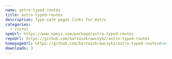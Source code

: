 ```yaml
---
name: astro-typed-routes
title: astro-typed-routes
description: Type-safe pages links for Astro
categories:
  - css+ui
npmUrl: https://www.npmjs.com/package/astro-typed-routes
repoUrl: https://github.com/bartoszkrawczyk2/astro-typed-routes
homepageUrl: https://github.com/bartoszkrawczyk2/astro-typed-routes#readme
downloads: 3
---
```

